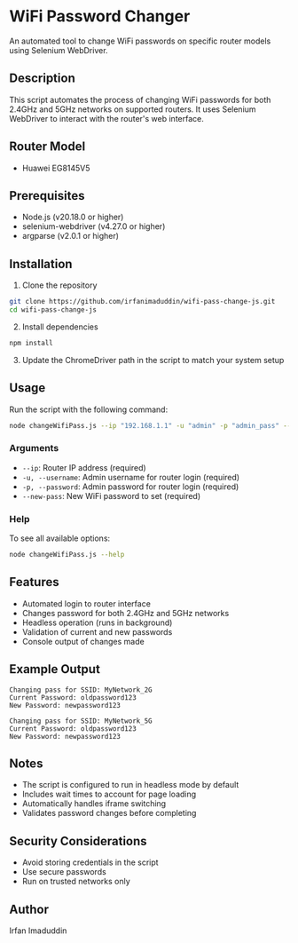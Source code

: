 # WiFi Password Changer

An automated tool to change WiFi passwords on specific router models using Selenium WebDriver.

## Description

This script automates the process of changing WiFi passwords for both 2.4GHz and 5GHz networks on supported routers. It uses Selenium WebDriver to interact with the router's web interface.

## Router Model

- Huawei EG8145V5

## Prerequisites

- Node.js (v20.18.0 or higher)
- selenium-webdriver (v4.27.0 or higher)
- argparse (v2.0.1 or higher)

## Installation

1. Clone the repository
```bash
git clone https://github.com/irfanimaduddin/wifi-pass-change-js.git
cd wifi-pass-change-js
```

2. Install dependencies
```bash
npm install 
```

3. Update the ChromeDriver path in the script to match your system setup

## Usage

Run the script with the following command:

```bash
node changeWifiPass.js --ip "192.168.1.1" -u "admin" -p "admin_pass" --new-pass "new_wifi_password"
```

### Arguments

- `--ip`: Router IP address (required)
- `-u, --username`: Admin username for router login (required)
- `-p, --password`: Admin password for router login (required)
- `--new-pass`: New WiFi password to set (required)

### Help

To see all available options:

```bash
node changeWifiPass.js --help
```

## Features

- Automated login to router interface
- Changes password for both 2.4GHz and 5GHz networks
- Headless operation (runs in background)
- Validation of current and new passwords
- Console output of changes made

## Example Output

```
Changing pass for SSID: MyNetwork_2G
Current Password: oldpassword123
New Password: newpassword123

Changing pass for SSID: MyNetwork_5G
Current Password: oldpassword123
New Password: newpassword123
```

## Notes

- The script is configured to run in headless mode by default
- Includes wait times to account for page loading
- Automatically handles iframe switching
- Validates password changes before completing

## Security Considerations

- Avoid storing credentials in the script
- Use secure passwords
- Run on trusted networks only

## Author

Irfan Imaduddin
